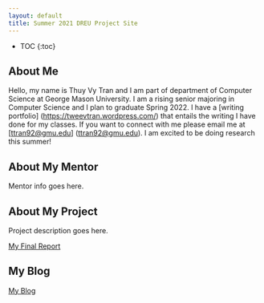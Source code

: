 ```yaml
---
layout: default
title: Summer 2021 DREU Project Site
---
```


* TOC
{:toc}

## About Me

Hello, my name is Thuy Vy Tran and I am part of department of Computer Science at George Mason University. I am a rising senior majoring in Computer Science and I plan to graduate Spring 2022. I have a [writing portfolio] (https://tweevtran.wordpress.com/) that entails the writing I have done for my classes. If you want to connect with me please email me at [ttran92@gmu.edu] (ttran92@gmu.edu). I am excited to be doing research this summer!  

## About My Mentor

Mentor info goes here.

## About My Project

Project description goes here.

[My Final Report](files/finalreport.pdf)

## My Blog

[My Blog](blog.html)
